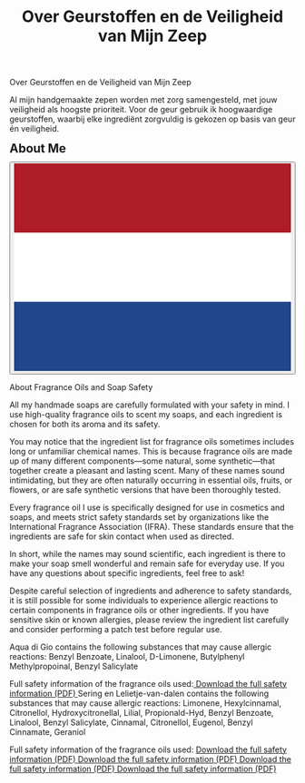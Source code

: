 ﻿---
title: "Over Geurstoffen en de Veiligheid van Mijn Zeep"
layout: single
author_profile: true
tags: zeep
excerpt_separator: <!--more-->
header:
    overlay_image: random
    overlay_filter: 0.3
    teaser: /assets/images/bull200px.webp
comments: true
---
Over Geurstoffen en de Veiligheid van Mijn Zeep
  
  Al mijn handgemaakte zepen worden met zorg samengesteld, met jouw veiligheid als hoogste prioriteit. Voor de geur gebruik ik hoogwaardige geurstoffen, waarbij elke ingrediënt zorgvuldig is gekozen op basis van geur én veiligheid.
<!--more-->
<style>
.page__content > p:first-child {
  display: none;
}
</style>

<div class="lang-content lang-nl" style="display:none;">
  <div class="lang-header">
    <h2 style="margin: 0.5em 0 0.5em;">Over mij</h2>
    <div class="lang-switcher">
      <button id="lang-toggle" onclick="toggleLang()">
        <img id="lang-flag" src="/assets/images/ui/gb.svg" alt="English flag">
      </button>
    </div>
  </div>
  <p>Over Geurstoffen en de Veiligheid van Mijn Zeep
  
  Al mijn handgemaakte zepen worden met zorg samengesteld, met jouw veiligheid als hoogste prioriteit. Voor de geur gebruik ik hoogwaardige geurstoffen, waarbij elke ingrediënt zorgvuldig is gekozen op basis van geur én veiligheid.
  
  Je zult misschien merken dat de ingrediëntenlijst van geurstoffen soms lange of onbekende chemische namen bevat. Dit komt doordat geurstoffen bestaan uit veel verschillende componenten—sommige natuurlijk, sommige synthetisch—die samen zorgen voor een aangename en langdurige geur. Veel van deze namen klinken misschien spannend, maar ze komen vaak van nature voor in etherische oliën, fruit of bloemen, of het zijn veilige synthetische varianten die uitgebreid zijn getest.
  
  Elke geurstof die ik gebruik is speciaal ontwikkeld voor gebruik in cosmetica en zeep, en voldoet aan strenge veiligheidsnormen van organisaties zoals de International Fragrance Association (IFRA). Deze normen zorgen ervoor dat de ingrediënten veilig zijn voor contact met de huid, mits ze op de juiste manier worden gebruikt.
  
  Kortom: hoewel de namen soms wetenschappelijk klinken, zijn alle ingrediënten zorgvuldig gekozen om jouw zeep heerlijk te laten ruiken én veilig te houden voor dagelijks gebruik. Heb je vragen over specifieke ingrediënten? Laat het gerust weten!
  
  Ondanks de zorgvuldige selectie van ingrediënten en het naleven van veiligheidsnormen, is het mogelijk dat sommige mensen allergische reacties krijgen op bepaalde bestanddelen in geurstoffen of andere ingrediënten. Heb je een gevoelige huid of bekende allergieën? Bekijk dan de ingrediëntenlijst goed en overweeg een patchtest voordat je het product regelmatig gebruikt.
  
  Aqua di Gio bevat de volgende stoffen die mogelijk allergische reacties kunnen veroorzaken: Benzyl Benzoate, Linalool, D-Limonene, Butylphenyl Methylpropoinal, Benzyl Salicylate
  
  Volledige veiligheidsinformatie van de gebruikte parfum olieen: 
  <a href="assets\pdf\aquadigio\Dossier_Fragrance-oil-–-Acqua-Di-Gio-Inspired.pdf" target="_blank" rel="noopener">
  Download the full safety information (PDF)
</a>
  
  Sering en Lelietje-van-dalen bevat de volgende stoffen die mogelijk allergische reacties kunnen veroorzaken: Limonene, Hexylcinnamal, Citronellol,  Hydroxycitronellal, Lilial, Propionald-Hyd, Benzyl Benzoate, Linalool, Benzyl Salicylate, Cinnamal, Citronellol, Eugenol, Benzyl Cinnamate, Geraniol
  
  Volledige veiligheidsinformatie van de gebruikte parfum olieen:
    <a href="assets\pdf\sering\80400-DOSSIER-engels-PARFUM-LILAC-BLOSSOMS-1.pdf" target="_blank" rel="noopener">
  Download the full safety information (PDF)
</a>  <a href="assets\pdf\sering\Dossier_Fragrance-Oil-–-Lily-of-the-Valley.pdf" target="_blank" rel="noopener">
  Download the full safety information (PDF)
</a>  <a href="assets\pdf\sering\ifra_eu_prop65_V000224_BIRCHWOOD_OUD_FRAGRANCE_OIL-1.pdf" target="_blank" rel="noopener">
  Download the full safety information (PDF)
</a>  <a href="assets\pdf\sering\SDS_V000224_BIRCHWOOD_OUD_FRAGRANCE_OIL-1.pdf" target="_blank" rel="noopener">
  Download the full safety information (PDF)
</a> </p>
</div>

<div class="lang-content lang-en">
  <div class="lang-header">
    <h2 style="margin: 0.5em 0 0.5em;">About Me</h2>
    <div class="lang-switcher">
      <button id="lang-toggle" onclick="toggleLang()">
        <img id="lang-flag" src="/assets/images/ui/nl.svg" alt="Dutch flag">
      </button>
    </div>
  </div>
  <p>About Fragrance Oils and Soap Safety
  
  All my handmade soaps are carefully formulated with your safety in mind. I use high-quality fragrance oils to scent my soaps, and each ingredient is chosen for both its aroma and its safety.
  
  You may notice that the ingredient list for fragrance oils sometimes includes long or unfamiliar chemical names. This is because fragrance oils are made up of many different components—some natural, some synthetic—that together create a pleasant and lasting scent. Many of these names sound intimidating, but they are often naturally occurring in essential oils, fruits, or flowers, or are safe synthetic versions that have been thoroughly tested.
  
  Every fragrance oil I use is specifically designed for use in cosmetics and soaps, and meets strict safety standards set by organizations like the International Fragrance Association (IFRA). These standards ensure that the ingredients are safe for skin contact when used as directed.
  
  In short, while the names may sound scientific, each ingredient is there to make your soap smell wonderful and remain safe for everyday use. If you have any questions about specific ingredients, feel free to ask!
  
  Despite careful selection of ingredients and adherence to safety standards, it is still possible for some individuals to experience allergic reactions to certain components in fragrance oils or other ingredients. If you have sensitive skin or known allergies, please review the ingredient list carefully and consider performing a patch test before regular use.
  
  Aqua di Gio contains the following substances that may cause allergic reactions: Benzyl Benzoate, Linalool, D-Limonene, Butylphenyl Methylpropoinal, Benzyl Salicylate
  
  Full safety information of the fragrance oils used:<a href="assets\pdf\aquadigio\Dossier_Fragrance-oil-–-Acqua-Di-Gio-Inspired.pdf" target="_blank" rel="noopener">
  Download the full safety information (PDF)
  </a>
  Sering en Lelietje-van-dalen contains the following substances that may cause allergic reactions: Limonene, Hexylcinnamal, Citronellol,  Hydroxycitronellal, Lilial, Propionald-Hyd, Benzyl Benzoate, Linalool, Benzyl Salicylate, Cinnamal, Citronellol, Eugenol, Benzyl Cinnamate, Geraniol
  
  Full safety information of the fragrance oils used: <a href="assets\pdf\sering\80400-DOSSIER-engels-PARFUM-LILAC-BLOSSOMS-1.pdf" target="_blank" rel="noopener">
  Download the full safety information (PDF)
</a>  <a href="assets\pdf\sering\Dossier_Fragrance-Oil-–-Lily-of-the-Valley.pdf" target="_blank" rel="noopener">
  Download the full safety information (PDF)
</a>  <a href="assets\pdf\sering\ifra_eu_prop65_V000224_BIRCHWOOD_OUD_FRAGRANCE_OIL-1.pdf" target="_blank" rel="noopener">
  Download the full safety information (PDF)
</a>  <a href="assets\pdf\sering\SDS_V000224_BIRCHWOOD_OUD_FRAGRANCE_OIL-1.pdf" target="_blank" rel="noopener">
  Download the full safety information (PDF)
</a>
</p>
</div>